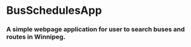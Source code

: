 # BusSchedulesApp
### A simple webpage application for user to search buses and routes in Winnipeg.
